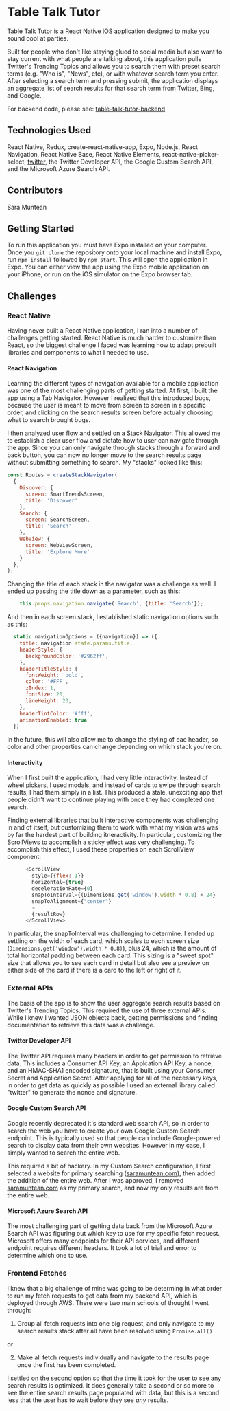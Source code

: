 # Table Talk Tutor
Table Talk Tutor is a React Native iOS application designed to make you sound cool at parties. 


Built for people who don't like staying glued to social media but also want to stay current with what people are talking about, this application pulls Twitter's Trending Topics and allows you to search them with preset search terms (e.g. "Who is", "News", etc), or with whatever search term you enter. After selecting a search term and pressing submit, the application displays an aggregate list of search results for that search term from Twitter, Bing, and Google. 


For backend code, please see: [table-talk-tutor-backend](https://github.com/smuntean/table-talk-tutor-backend)

## Technologies Used
React Native, Redux, create-react-native-app, Expo, Node.js, React Navigation, React Native Base, React Native Elements, react-native-picker-select, [twitter](https://www.npmjs.com/package/twitter), the Twitter Developer API, the Google Custom Search API, and the Microsoft Azure Search API.

## Contributors
Sara Muntean

## Getting Started
To run this application you must have Expo installed on your computer. Once you `git clone` the repository onto your local machine and install Expo, run `npm install` followed by `npm start`. This will open the application in Expo. You can either view the app using the Expo mobile application on your iPhone, or run on the iOS simulator on the Expo browser tab.

## Challenges

### React Native
Having never built a React Native application, I ran into a number of challenges getting started. React Native is much harder to customize than React, so the biggest challenge I faced was learning how to adapt prebuilt libraries and components to what I needed to use. 

#### React Navigation
Learning the different types of navigation available for a mobile application was one of the most challenging parts of getting started. At first, I built the app using a Tab Navigator. However I realized that this introduced bugs, because the user is meant to move from screen to screen in a specific order, and clicking on the search results screen before actually choosing what to search brought bugs.


I then analyzed user flow and settled on a Stack Navigator. This allowed me to establish a clear user flow and dictate how to user can navigate through the app. Since you can only navigate through stacks through a forward and back button, you can now no longer move to the search results page without submitting something to search. My "stacks" looked like this:

```JavaScript
const Routes = createStackNavigator(
  {
    Discover: {
      screen: SmartTrendsScreen,
      title: 'Discover'
    },
    Search: {
      screen: SearchScreen,
      title: 'Search'
    },
    WebView: {
      screen: WebViewScreen,
      title: 'Explore More'
    }
  },
);
```
Changing the title of each stack in the navigator was a challenge as well. I ended up passing the title down as a parameter, such as this: 

```JavaScript
    this.props.navigation.navigate('Search', {title: 'Search'});
```

And then in each screen stack, I established static navigation options such as this:

```JavaScript
  static navigationOptions = ({navigation}) => ({
    title: navigation.state.params.title,
    headerStyle: {
      backgroundColor: '#2962ff',
    },
    headerTitleStyle: {
      fontWeight: 'bold',
      color: '#FFF',
      zIndex: 1,
      fontSize: 20,
      lineHeight: 23,
    },
    headerTintColor: '#fff',
    animationEnabled: true
  })
```

In the future, this will also allow me to change the styling of eac header, so color and other properties can change depending on which stack you're on.

#### Interactivity
When I first built the application, I had very little interactivity. Instead of wheel pickers, I used modals, and instead of cards to swipe through search results, I had them simply in a list. This produced a stale, unexciting app that people didn't want to continue playing with once they had completed one search.


Finding external libraries that built interactive components was challenging in and of itself, but customizing them to work with what my vision was was by far the hardest part of building itneractivity. In particular, customizing the ScrollViews to accomplish a sticky effect was very challenging. To accomplish this effect, I used these properties on each ScrollView component:

```JavaScript
      <ScrollView 
        style={{flex: 1}}
        horizontal={true}
        decelerationRate={0}
        snapToInterval={(Dimensions.get('window').width * 0.8) + 24}
        snapToAlignment={"center"}
        >
        {resultRow}
      </ScrollView>
```
In particular, the snapToInterval was challenging to determine. I ended up settling on the width of each card, which scales to each screen size (`Dimensions.get('window').width * 0.8)`), plus 24, which is the amount of total horizontal padding between each card. This sizing is a "sweet spot" size that allows you to see each card in detail but also see a preview on either side of the card if there is a card to the left or right of it. 

### External APIs
The basis of the app is to show the user aggregate search results based on Twitter's Trending Topics. This required the use of three external APIs. While I knew I wanted JSON objects back, getting permissions and finding documentation to retrieve this data was a challenge. 

#### Twitter Developer API
The Twitter API requires many headers in order to get permission to retrieve data. This includes a Consumer API Key, an Applcation API Key, a nonce, and an HMAC-SHA1 encoded signature, that is built using your Consumer Secret and Application Secret. After applying for all of the necessary keys, in order to get data as quickly as possible I used an external library called "twitter" to generate the nonce and signature. 

#### Google Custom Search API
Google recently deprecated it's standard web search API, so in order to search the web you have to create your own Google Custom Search endpoint. This is typically used so that people can include Google-powered search to display data from their own websites. However in my case, I simply wanted to search the entire web.


This required a bit of hackery. In my Custom Search configuration, I first selected a website for primary searching ([saramuntean.com](http://saramuntean.com/)), then added the addition of the entire web. After I was approved, I removed [saramuntean.com](http://saramuntean.com/) as my primary search, and now my only results are from the entire web.

#### Microsoft Azure Search API
The most challenging part of getting data back from the Microsoft Azure Search API was figuring out which key to use for my specific fetch request. Microsoft offers many endpoints for their API services, and different endpoint requires different headers. It took a lot of trial and error to determine which one to use.

### Frontend Fetches
I knew that a big challenge of mine was going to be determing in what order to run my fetch requests to get data from my backend API, which is deployed through AWS. There were two main schools of thought I went through:


1. Group all fetch requests into one big request, and only navigate to my search results stack after all have been resolved using `Promise.all()`


or


2. Make all fetch requests individually and navigate to the results page once the first has been completed.


I settled on the second option so that the time it took for the user to see any search results is optimized. It does generally take a second or so more to see the entire search results page populated with data, but this is a second less that the user has to wait before they see _any_ results. 

